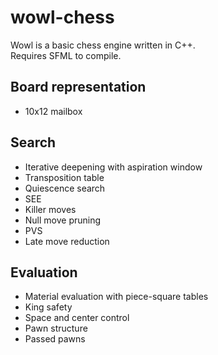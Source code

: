 # wowl-chess
Wowl is a basic chess engine written in C++.<br />
Requires SFML to compile.

## Board representation
* 10x12 mailbox

## Search
* Iterative deepening with aspiration window
* Transposition table
* Quiescence search
* SEE
* Killer moves
* Null move pruning
* PVS
* Late move reduction

## Evaluation
* Material evaluation with piece-square tables
* King safety
* Space and center control
* Pawn structure
* Passed pawns